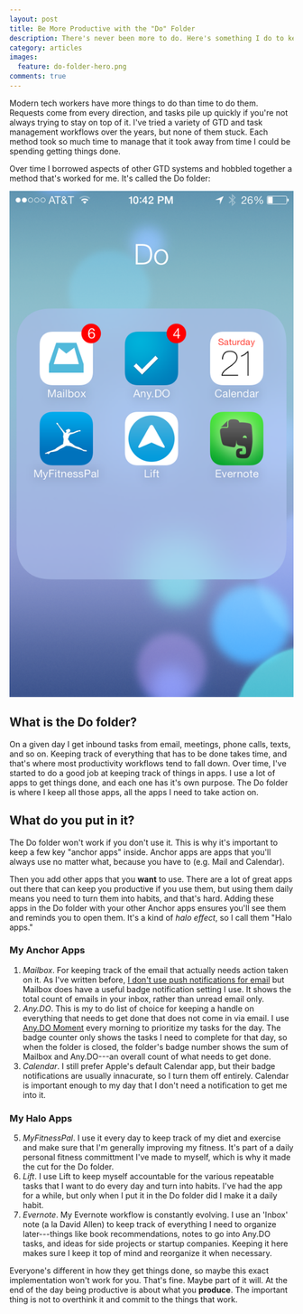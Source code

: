 ```yaml
---
layout: post
title: Be More Productive with the "Do" Folder
description: There's never been more to do. Here's something I do to keep track of it all.
category: articles
images:
  feature: do-folder-hero.png
comments: true
---
```


Modern tech workers have more things to do than time to do them. Requests come from every direction, and tasks pile up quickly if you're not always trying to stay on top of it. I've tried a variety of GTD and task management workflows over the years, but none of them stuck. Each method took so much time to manage that it took away from time I could be spending getting things done.

Over time I borrowed aspects of other GTD systems and hobbled together a method that's worked for me. It's called the Do folder:

![My Do Folder](/images/do-folder.png)

## What is the Do folder?
On a given day I get inbound tasks from email, meetings, phone calls, texts, and so on. Keeping track of everything that has to be done takes time, and that's where most productivity workflows tend to fall down. Over time, I've started to do a good job at keeping track of things in apps. I use a lot of apps to get things done, and each one has it's own purpose. The Do folder is where I keep all those apps, all the apps I need to take action on.

## What do you put in it?
The Do folder won't work if you don't use it. This is why it's important to keep a few key "anchor apps" inside. Anchor apps are apps that you'll always use no matter what, because you have to (e.g. Mail and Calendar). 

Then you add other apps that you __want__ to use. There are a lot of great apps out there that can keep you productive if you use them, but using them daily means you need to turn them into habits, and that's hard. Adding these apps in the Do folder with your other Anchor apps ensures you'll see them and reminds you to open them. It's a kind of _halo effect_, so I call them "Halo apps."

### My Anchor Apps
1. _Mailbox_. For keeping track of the email that actually needs action taken on it. As I've written before, [I don't use push notifications for email](/email-notifications) but Mailbox does have a useful badge notification setting I use. It shows the total count of emails in your inbox, rather than unread email only. 
2. _Any.DO_. This is my to do list of choice for keeping a handle on everything that needs to get done that does not come in via email. I use [Any.DO Moment](http://lifehacker.com/5985481/anydo-moment-offers-a-quick-simple-overview-of-your-daily-to+dos) every morning to prioritize my tasks for the day. The badge counter only shows the tasks I need to complete for that day, so when the folder is closed, the folder's badge number shows the sum of Mailbox and Any.DO---an overall count of what needs to get done.
3. _Calendar_. I still prefer Apple's default Calendar app, but their badge notifications are usually innacurate, so I turn them off entirely. Calendar is important enough to my day that I don't need a notification to get me into it.

### My Halo Apps
5. _MyFitnessPal_. I use it every day to keep track of my diet and exercise and make sure that I'm generally improving my fitness. It's part of a daily personal fitness committment I've made to myself, which is why it made the cut for the Do folder.
4. _Lift_. I use Lift to keep myself accountable for the various repeatable tasks that I want to do every day and turn into habits. I've had the app for a while, but only when I put it in the Do folder did I make it a daily habit.
6. _Evernote_. My Evernote workflow is constantly evolving. I use an 'Inbox' note (a la David Allen) to keep track of everything I need to organize later---things like book recommendations, notes to go into Any.DO tasks, and ideas for side projects or startup companies. Keeping it here makes sure I keep it top of mind and reorganize it when necessary.

Everyone's different in how they get things done, so maybe this exact implementation won't work for you. That's fine. Maybe part of it will. At the end of the day being productive is about what you __produce__. The important thing is not to overthink it and commit to the things that work.